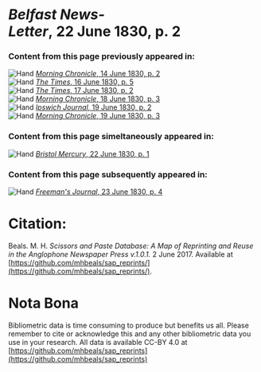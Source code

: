 # *Belfast News-Letter*, 22 June 1830, p. 2  
  
### Content from this page previously appeared in:  
![Hand](http://scissorsandpaste.net/wp-content/uploads/2017/06/smallhandpointer.png) [*Morning Chronicle*, 14 June 1830, p. 2](https://mhbeals.github.io/sap_html/Morning-Chronicle/Morning-Chronicle-14-June-1830-p-2)  
![Hand](http://scissorsandpaste.net/wp-content/uploads/2017/06/smallhandpointer.png) [*The Times*, 16 June 1830, p. 5](https://mhbeals.github.io/sap_html/The-Times/The-Times-16-June-1830-p-5)  
![Hand](http://scissorsandpaste.net/wp-content/uploads/2017/06/smallhandpointer.png) [*The Times*, 17 June 1830, p. 2](https://mhbeals.github.io/sap_html/The-Times/The-Times-17-June-1830-p-2)  
![Hand](http://scissorsandpaste.net/wp-content/uploads/2017/06/smallhandpointer.png) [*Morning Chronicle*, 18 June 1830, p. 3](https://mhbeals.github.io/sap_html/Morning-Chronicle/Morning-Chronicle-18-June-1830-p-3)  
![Hand](http://scissorsandpaste.net/wp-content/uploads/2017/06/smallhandpointer.png) [*Ipswich Journal*, 19 June 1830, p. 2](https://mhbeals.github.io/sap_html/Ipswich-Journal/Ipswich-Journal-19-June-1830-p-2)  
![Hand](http://scissorsandpaste.net/wp-content/uploads/2017/06/smallhandpointer.png) [*Morning Chronicle*, 19 June 1830, p. 3](https://mhbeals.github.io/sap_html/Morning-Chronicle/Morning-Chronicle-19-June-1830-p-3)  
  
### Content from this page simeltaneously appeared in:  
![Hand](http://scissorsandpaste.net/wp-content/uploads/2017/06/smallhandpointer.png) [*Bristol Mercury*, 22 June 1830, p. 1](https://mhbeals.github.io/sap_html/Bristol-Mercury/Bristol-Mercury-22-June-1830-p-1)  
  
### Content from this page subsequently appeared in:  
![Hand](http://scissorsandpaste.net/wp-content/uploads/2017/06/smallhandpointer.png) [*Freeman's Journal*, 23 June 1830, p. 4](https://mhbeals.github.io/sap_html/Freeman's-Journal/Freeman's-Journal-23-June-1830-p-4)  


# Citation: 

Beals. M. H. *Scissors and Paste Database: A Map of Reprinting and Reuse in the Anglophone Newspaper Press v.1.0.1.* 2 June 2017. Available at [https://github.com/mhbeals/sap_reprints/](https://github.com/mhbeals/sap_reprints/). 

# Nota Bona

Bibliometric data is time consuming to produce but benefits us all. Please remember to cite or acknowledge this and any other bibliometric data you use in your research. All data is available CC-BY 4.0 at [https://github.com/mhbeals/sap_reprints](https://github.com/mhbeals/sap_reprints)